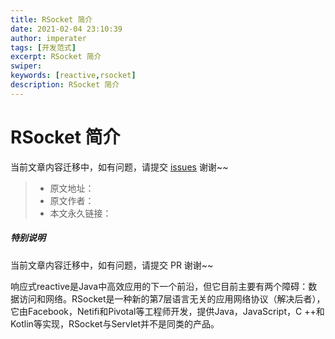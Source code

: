 ```yaml
---
title: RSocket 简介
date: 2021-02-04 23:10:39
author: imperater
tags: [开发范式]
excerpt: RSocket 简介
swiper:
keywords: [reactive,rsocket]
description: RSocket 简介
---
```


# RSocket 简介

当前文章内容迁移中，如有问题，请提交 [issues](https://github.com/Starrier/starrier.github.io/issues) 谢谢~~

> * 原文地址：[]()
> * 原文作者：[]()
> * 本文永久链接：[]()

##### **特别说明**

当前文章内容迁移中，如有问题，请提交 PR 谢谢~~

响应式reactive是Java中高效应用的下一个前沿，但它目前主要有两个障碍：数据访问和网络。RSocket是一种新的第7层语言无关的应用网络协议（解决后者），它由Facebook，Netifi和Pivotal等工程师开发，提供Java，JavaScript，C ++和Kotlin等实现，RSocket与Servlet并不是同类的产品。
